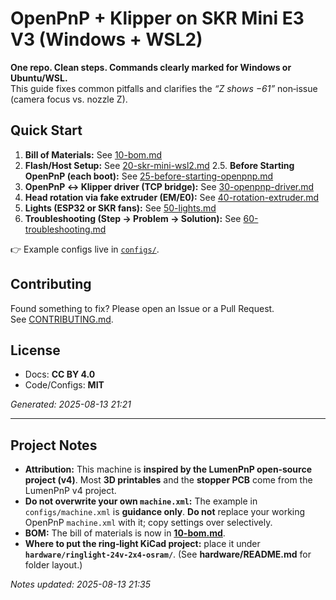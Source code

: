 # OpenPnP + Klipper on SKR Mini E3 V3 (Windows + WSL2)

**One repo. Clean steps. Commands clearly marked for Windows or Ubuntu/WSL.**  
This guide fixes common pitfalls and clarifies the *“Z shows −61”* non‑issue (camera focus vs. nozzle Z).

## Quick Start
1. **Bill of Materials:** See [10-bom.md](docs/10-bom.md)
2. **Flash/Host Setup:** See [20-skr-mini-wsl2.md](docs/20-skr-mini-wsl2.md)
  2.5. **Before Starting OpenPnP (each boot):** See [25-before-starting-openpnp.md](docs/25-before-starting-openpnp.md)
3. **OpenPnP ↔ Klipper driver (TCP bridge):** See [30-openpnp-driver.md](docs/30-openpnp-driver.md)
4. **Head rotation via fake extruder (EM/E0):** See [40-rotation-extruder.md](docs/40-rotation-extruder.md)
5. **Lights (ESP32 or SKR fans):** See [50-lights.md](docs/50-lights.md)
6. **Troubleshooting (Step → Problem → Solution):** See [60-troubleshooting.md](docs/60-troubleshooting.md)

👉 Example configs live in [`configs/`](configs/).

## Contributing
Found something to fix? Please open an Issue or a Pull Request.  
See [CONTRIBUTING.md](CONTRIBUTING.md).

## License
- Docs: **CC BY 4.0**
- Code/Configs: **MIT**

*Generated: 2025-08-13 21:21*

---

## Project Notes

- **Attribution:** This machine is **inspired by the LumenPnP open‑source project (v4)**. Most **3D printables** and the **stopper PCB** come from the LumenPnP v4 project.
- **Do not overwrite your own `machine.xml`:** The example in `configs/machine.xml` is **guidance only**. **Do not** replace your working OpenPnP `machine.xml` with it; copy settings over selectively.
- **BOM:** The bill of materials is now in **[10-bom.md](docs/10-bom.md)**.
- **Where to put the ring‑light KiCad project:** place it under **`hardware/ringlight-24v-2x4-osram/`**. (See **hardware/README.md** for folder layout.)

*Notes updated: 2025-08-13 21:35*
